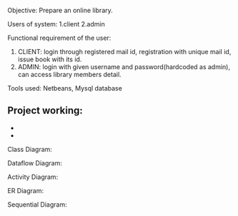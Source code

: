 Objective: Prepare an online library.

Users of system: 1.client 2.admin

Functional requirement of the user: 
1. CLIENT: login through registered mail id, registration with unique mail id, issue book with its id.
2. ADMIN: login with given username and password(hardcoded as admin), can access library members detail.

Tools used: Netbeans, Mysql database

Project working: 
-
-
-

Class Diagram: 

Dataflow Diagram: 

Activity Diagram: 

ER Diagram: 

Sequential Diagram: 
